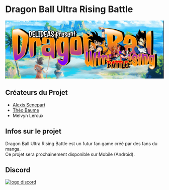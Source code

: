 # Dragon Ball Ultra Rising Battle

![Logo du jeu](https://github.com/Delideas/DBURB/blob/main/images/banner.png)

## Créateurs du Projet
- [Alexis Senepart](https://github.com/Kh4ru)
- [Théo Baume](https://github.com/Nasus02X)
- Melvyn Leroux

## Infos sur le projet
Dragon Ball Ultra Rising Battle est un futur fan game créé par des fans du manga.\
Ce projet sera prochainement disponible sur Mobile (Android).

## Discord
[![logo discord](https://avatars.githubusercontent.com/u/1965106?s=64&v=4)](https://votre-lien-de-serveur-discord.com)
